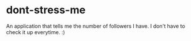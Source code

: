 # dont-stress-me
An application that tells me the number of followers I have. I don't have to check it up everytime. :)
